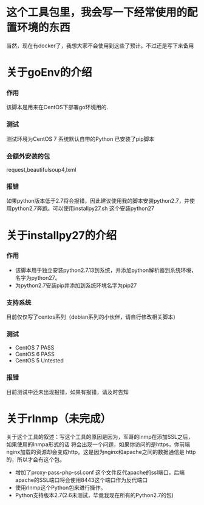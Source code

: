 # 这个工具包里，我会写一下经常使用的配置环境的东西
当然，现在有docker了，我想大家不会使用到这些了预计。不过还是写下来备用

# 关于goEnv的介绍
### 作用
该脚本是用来在CentOS下部署go环境用的.
### 测试
测试环境为CentOS 7 系统默认自带的Python 已安装了pip脚本
### 会额外安装的包
request,beautifulsoup4,lxml
### 报错
如果python版本低于2.7将会报错，因此建议使用我的脚本安装python2.7，并使用python2.7奔跑。可以使用installpy27.sh 这个安装python27



# 关于installpy27的介绍
### 作用
* 该脚本用于独立安装python2.7.13到系统，并添加python解析器到系统环境，名字为python27。
* 为python2.7安装pip并添加到系统环境名字为pip27

### 支持系统
目前仅仅写了centos系列（debian系列的小伙伴，请自行修改相关脚本）
### 测试
* CentOS 7   PASS
* CentOS 6   PASS
* CentOS 5   Untested  

### 报错
目前测试中还未出现报错，如果有报错，请及时告知




# 关于rlnmp（未完成）
关于这个工具的叙述：写这个工具的原因是因为，军哥的lnmp在添加SSL之后，如果使用的lnmpa形式的话
将会出现一个问题，如果你访问的是https，你前端nginx加载的资源却会变成http。这是因为nginx和apache之间的数据通信是
http的，所以才会有这个包。
* 增加了proxy-pass-php-ssl.conf 这个文件反代apache的ssl端口，后端apache的SSL端口将会使用8443这个端口作为反代端口
* 使用rlnmp这个Python包来进行操作。
* Python支持版本2.7(2.6未测试，毕竟我现在所有的Python2.7的包)